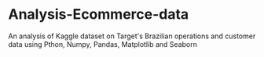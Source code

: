 # Analysis-Ecommerce-data
An analysis of Kaggle dataset on Target's Brazilian operations and customer data using Pthon, Numpy, Pandas, Matplotlib and Seaborn
